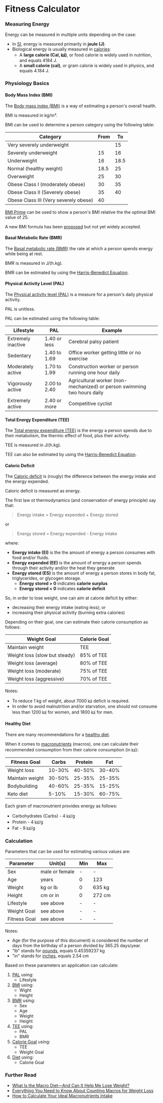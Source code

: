 # Fitness Calculator

### Measuring Energy

Energy can be measured in multiple units depending on the case:

- In [SI](https://en.wikipedia.org/wiki/International_System_of_Units), energy is measured primarily in **joule (J)**.
- Biological energy is usually measured in [calories](https://en.wikipedia.org/wiki/Calorie):
  - A **large calorie (Cal, ㎉)**, or food calorie is widely used in nutrition, and equals 4184 J.
  - A **small calorie (cal)**, or gram calorie is widely used in physics, and equals 4.184 J.

### Physiology Basics

#### Body Mass Index (BMI)

The [Body mass index (BMI)]((https://en.wikipedia.org/wiki/Body_mass_index)) is a way of estimating a person's overall health.

BMI is measured in kg/m².

BMI can be used to determine a person category using the following table:

  | Category                              | From | To   |
  | ------------------------------------- | ---- | ---- |
  | Very severely underweight             |      | 15   |
  | Severely underweight                  | 15   | 16   |
  | Underweight                           | 16   | 18.5 |
  | Normal (healthy weight)               | 18.5 | 25   |
  | Overweight                            | 25   | 30   |
  | Obese Class I (moderately obese)      | 30   | 35   |
  | Obese Class II (Severely obese)       | 35   | 40   |
  | Obese Class III (Very severely obese) | 40   |      |

[BMI Prime](https://en.wikipedia.org/wiki/Body_mass_index#BMI_prime) can be used to show a person's BMI relative the the optimal BMI value of 25.

A new BMI formula has been [proposed](https://en.wikipedia.org/wiki/Body_mass_index#Proposed_New_BMI) but not yet widely accepted.

#### Basal Metabolic Rate (BMR)

The [Basal metabolic rate (BMR)](https://en.wikipedia.org/wiki/Basal_metabolic_rate) the rate at which a person spends energy while being at rest.

BMR is measured in J/(h.kg).

BMR can be estimated by using the [Harris-Benedict Equation](https://en.wikipedia.org/wiki/Harris%E2%80%93Benedict_equation).

#### Physical Activity Level (PAL)

The [Physical activity level (PAL)](https://en.wikipedia.org/wiki/Physical_activity_level) is a measure for a person's daily physical activity.

PAL is unitless.

PAL can be estimated using the following table:

  | Lifestyle                   | PAL          | Example
  | --------------------------- | ------------ | -------
  | Extremely inactive          | 1.40 or less | Cerebral palsy patient
  | Sedentary                   | 1.40 to 1.69 | Office worker getting little or no exercise
  | Moderately active           | 1.70 to 1.99 | Construction worker or person running one hour daily
  | Vigorously active           | 2.00 to 2.40 | Agricultural worker (non-mechanized) or person swimming two hours daily
  | Extremely active            | 2.40 or more | Competitive cyclist

#### Total Energy Expenditure (TEE)

The [Total energy expenditure (TEE)](https://en.wikipedia.org/wiki/Energy_homeostasis#Expenditure) is the energy a person spends due to their metabolism, the thermic effect of food, plus their activity.

TEE is measured in J/(h.kg).

TEE can also be estimated by using the [Harris-Benedict Equation](https://en.wikipedia.org/wiki/Harris%E2%80%93Benedict_equation).

#### Caloric Deficit

The [Caloric deficit](https://en.wikipedia.org/wiki/Caloric_deficit) is (rougly) the difference between the energy intake and the energy expended.

Caloric deficit is measured as energy.

The first law ot thermodynamics (and conservation of energy principle) say that:

  > Energy intake = Energy expended + Energy stored

  or

  > Energy stored = Energy expended - Energy intake

  where:

  - **Energy intake (EI)** is the the amount of energy a person consumes with food and/or fluids.
  - **Energy expended (EE)** is the amount of energy a person spends through their activity and/or the heat they generate
  - **Energy stored (ES)** is the amount of energy a person stores in body fat, triglycerides, or glycogen storage.
    - **Energy stored > 0** indicates **calorie surplus**
    - **Energy stored < 0** indicates **calorie deficit**

So, in order to lose weight, one can aim at calorie deficit by either:

- decreasing their energy intake (eating less); or
- increasing their physical activity (burning extra calories)

Depending on their goal, one can estimate their calorie consumption as follows:

| Weight Goal                   | Calorie Goal |
| ----------------------------- | ------------ |
| Maintain weight               | TEE          |
| Weight loss (slow but steady) | 85% of TEE   |
| Weight loss (average)         | 80% of TEE   |
| Weight loss (moderate)        | 75% of TEE   |
| Weight loss (aggressive)      | 70% of TEE   |

Notes:

- To reduce 1 kg of weight, about 7000 ㎉ deficit is required.
- In order to avoid malnutrition and/or starvation, one should not consume less than 1200 ㎉ for women, and 1800 ㎉ for men.

#### Healthy Diet

There are many recommendations for a [healthy diet](https://en.wikipedia.org/wiki/Healthy_diet).

When it comes to [macronutrients](https://en.wikipedia.org/wiki/Nutrient#Macronutrients) (macros), one can calculate their recommended consumption from their calorie consumption (in ㎉):

| Fitness Goal    | Carbs  | Protein | Fat    |
| --------------- | ------ | ------- | ------ |
| Weight loss     | 10-30% | 40-50%  | 30-40% |
| Maintain weight | 30-50% | 25-35%  | 25-35% |
| Bodybuilding    | 40-60% | 25-35%  | 15-25% |
| Keto diet       | 5-10%  | 15-30%  | 60-75% |

Each gram of macronutrient provides energy as follows:

- Carbohydrates (Carbs) - 4 ㎉/g
- Protein - 4 ㎉/g
- Fat - 9 ㎉/g

### Calculation

Parameters that can be used for estimating various values are:

| Parameter    | Unit(s)        | Min | Max    |
| ------------ | -------------- | --- | ------ |
| Sex          | male or female | -   | -      |
| Age          | years          | 0   | 123    |
| Weight       | kg or lb       | 0   | 635 kg |
| Height       | cm or in       | 0   | 272 cm |
| Lifestyle    | see above      | -   | -      |
| Weight Goal  | see above      | -   | -      |
| Fitness Goal | see above      | -   | -      |

Notes:

- Age (for the purpose of this document) is considered the number of days from the birthday of a person divided by 365.25 days/year.
- "lb" stands for [pounds](https://en.wikipedia.org/wiki/Pound_(mass)), equals 0.45359237 kg
- "in" stands for [inches](https://en.wikipedia.org/wiki/Inch), equals 2.54 cm

Based on these parameters an application can calculate:

1. [PAL](#physical-activity-level-pal) using:
   - Lifestyle
2. [BMI](#body-mass-index-bmi) using:
   - Wight
   - Height
3. [BMR](#basal-metabolic-rate-bmr) using:
   - Sex
   - Age
   - Weight
   - Height
4. [TEE](#total-energy-expenditure-tee) using:
   - PAL
   - BMR
5. [Calorie Goal](#calorie-deficit) using:
   - TEE
   - Weight Goal
6. [Diet](#healthy-diet) using:
   - Calorie Goal

### Further Read

- [What Is the Macro Diet—And Can It Help Me Lose Weight?](https://www.cookinglight.com/eating-smart/macro-diet-counting-macros-weight-loss-better-nutrition)
- [Everything You Need to Know About Counting Macros for Weight Loss
](https://www.menshealth.com/weight-loss/a19540439/how-to-count-macronutrients-iifym-eating-plan/)
- [How to Calculate Your Ideal Macronutrients Intake](https://shapescale.com/blog/health/nutrition/calculate-macronutrient-ratio/)
